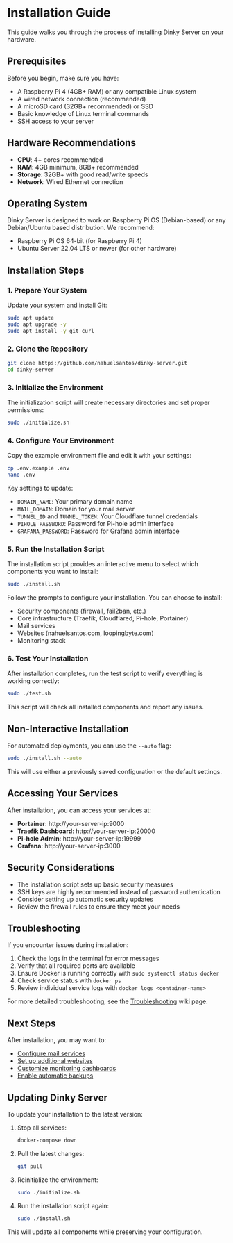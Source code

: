 # Installation Guide

This guide walks you through the process of installing Dinky Server on your hardware.

## Prerequisites

Before you begin, make sure you have:

- A Raspberry Pi 4 (4GB+ RAM) or any compatible Linux system
- A wired network connection (recommended)
- A microSD card (32GB+ recommended) or SSD
- Basic knowledge of Linux terminal commands
- SSH access to your server

## Hardware Recommendations

- **CPU**: 4+ cores recommended
- **RAM**: 4GB minimum, 8GB+ recommended
- **Storage**: 32GB+ with good read/write speeds
- **Network**: Wired Ethernet connection

## Operating System

Dinky Server is designed to work on Raspberry Pi OS (Debian-based) or any Debian/Ubuntu based distribution. We recommend:

- Raspberry Pi OS 64-bit (for Raspberry Pi 4)
- Ubuntu Server 22.04 LTS or newer (for other hardware)

## Installation Steps

### 1. Prepare Your System

Update your system and install Git:

```bash
sudo apt update
sudo apt upgrade -y
sudo apt install -y git curl
```

### 2. Clone the Repository

```bash
git clone https://github.com/nahuelsantos/dinky-server.git
cd dinky-server
```

### 3. Initialize the Environment

The initialization script will create necessary directories and set proper permissions:

```bash
sudo ./initialize.sh
```

### 4. Configure Your Environment

Copy the example environment file and edit it with your settings:

```bash
cp .env.example .env
nano .env
```

Key settings to update:

- `DOMAIN_NAME`: Your primary domain name
- `MAIL_DOMAIN`: Domain for your mail server
- `TUNNEL_ID` and `TUNNEL_TOKEN`: Your Cloudflare tunnel credentials
- `PIHOLE_PASSWORD`: Password for Pi-hole admin interface
- `GRAFANA_PASSWORD`: Password for Grafana admin interface

### 5. Run the Installation Script

The installation script provides an interactive menu to select which components you want to install:

```bash
sudo ./install.sh
```

Follow the prompts to configure your installation. You can choose to install:

- Security components (firewall, fail2ban, etc.)
- Core infrastructure (Traefik, Cloudflared, Pi-hole, Portainer)
- Mail services
- Websites (nahuelsantos.com, loopingbyte.com)
- Monitoring stack

### 6. Test Your Installation

After installation completes, run the test script to verify everything is working correctly:

```bash
sudo ./test.sh
```

This script will check all installed components and report any issues.

## Non-Interactive Installation

For automated deployments, you can use the `--auto` flag:

```bash
sudo ./install.sh --auto
```

This will use either a previously saved configuration or the default settings.

## Accessing Your Services

After installation, you can access your services at:

- **Portainer**: http://your-server-ip:9000
- **Traefik Dashboard**: http://your-server-ip:20000
- **Pi-hole Admin**: http://your-server-ip:19999
- **Grafana**: http://your-server-ip:3000

## Security Considerations

- The installation script sets up basic security measures
- SSH keys are highly recommended instead of password authentication
- Consider setting up automatic security updates
- Review the firewall rules to ensure they meet your needs

## Troubleshooting

If you encounter issues during installation:

1. Check the logs in the terminal for error messages
2. Verify that all required ports are available
3. Ensure Docker is running correctly with `sudo systemctl status docker`
4. Check service status with `docker ps`
5. Review individual service logs with `docker logs <container-name>`

For more detailed troubleshooting, see the [Troubleshooting](./Troubleshooting) wiki page.

## Next Steps

After installation, you may want to:

- [Configure mail services](./Mail-Service)
- [Set up additional websites](./Traffic-Management)
- [Customize monitoring dashboards](./Monitoring-Stack)
- [Enable automatic backups](./Backup-and-Recovery)

## Updating Dinky Server

To update your installation to the latest version:

1. Stop all services:
   ```bash
   docker-compose down
   ```

2. Pull the latest changes:
   ```bash
   git pull
   ```

3. Reinitialize the environment:
   ```bash
   sudo ./initialize.sh
   ```

4. Run the installation script again:
   ```bash
   sudo ./install.sh
   ```

This will update all components while preserving your configuration. 